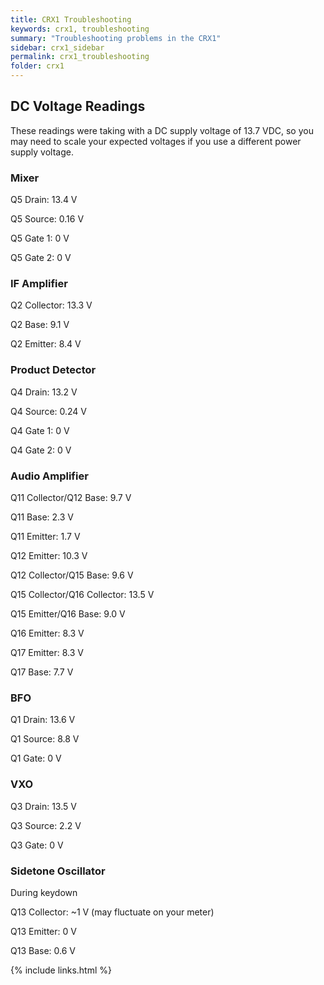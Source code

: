 ```yaml
---
title: CRX1 Troubleshooting
keywords: crx1, troubleshooting
summary: "Troubleshooting problems in the CRX1"
sidebar: crx1_sidebar
permalink: crx1_troubleshooting
folder: crx1
---
```


## DC Voltage Readings

These readings were taking with a DC supply voltage of 13.7 VDC, so you may need to scale your expected voltages if you use a different power supply voltage.

### Mixer

Q5 Drain: 13.4 V

Q5 Source: 0.16 V

Q5 Gate 1: 0 V

Q5 Gate 2: 0 V

### IF Amplifier

Q2 Collector: 13.3 V

Q2 Base: 9.1 V

Q2 Emitter: 8.4 V

### Product Detector

Q4 Drain: 13.2 V

Q4 Source: 0.24 V

Q4 Gate 1: 0 V

Q4 Gate 2: 0 V

### Audio Amplifier

Q11 Collector/Q12 Base: 9.7 V

Q11 Base: 2.3 V

Q11 Emitter: 1.7 V

Q12 Emitter: 10.3 V

Q12 Collector/Q15 Base: 9.6 V

Q15 Collector/Q16 Collector: 13.5 V

Q15 Emitter/Q16 Base: 9.0 V

Q16 Emitter: 8.3 V

Q17 Emitter: 8.3 V

Q17 Base: 7.7 V

### BFO

Q1 Drain: 13.6 V

Q1 Source: 8.8 V

Q1 Gate: 0 V

### VXO

Q3 Drain: 13.5 V

Q3 Source: 2.2 V

Q3 Gate: 0 V

### Sidetone Oscillator

During keydown

Q13 Collector: ~1 V (may fluctuate on your meter)

Q13 Emitter: 0 V

Q13 Base: 0.6 V

{% include links.html %}
